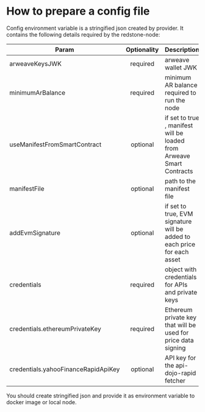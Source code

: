 # How to prepare a config file

Config environment variable is a stringified json created by provider. It contains the following details required by the redstone-node:

| Param | Optionality | Description |
|---|:---:|---|
| arweaveKeysJWK | required | arweave wallet JWK |
| minimumArBalance | required | minimum AR balance required to run the node |
| useManifestFromSmartContract | optional | if set to true , manifest will be loaded from Arweave Smart Contracts |
| manifestFile | optional | path to the manifest file |
| addEvmSignature | optional | if set to true, EVM signature will be added to each price for each asset |
| credentials | required | object with credentials for APIs and private keys |
| credentials.ethereumPrivateKey | required | Ethereum private key that will be used for price data signing |
| credentials.yahooFinanceRapidApiKey | optional | API key for the api-dojo-rapid fetcher |


You should create stringified json and provide it as environment variable to docker image or local node.
